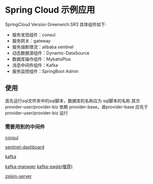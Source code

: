 # Spring Cloud 示例应用


SpringCloud Version Greenwich.SR3 具体组件如下:

* 服务发现组件：consul
* 服务网关：gateway
* 服务熔断限流：alibaba sentinel
* 动态数据源组件：Dynamic-DataSource 
* 数据库操作组件：MybatisPlus
* 消息中间件组件：Kafka
* 服务监控组件：SpringBoot Admin


## 使用
首先运行sql文件夹中的sql脚本，数据库的名称应为 sql脚本的名称
其次provider-user/provider-biz 依赖 provider-base。故provider-base
应先于provider-user/provider-biz 运行


### 需要用到的中间件

[consul](https://releases.hashicorp.com/consul/)

[sentinel-dashboard](http://edas-public.oss-cn-hangzhou.aliyuncs.com/install_package/demo/sentinel-dashboard.jar)

[kafka](http://kafka.apache.org/downloads)

[kafka-manager](https://pan.baidu.com/s/1jIE3YL4?pwd=)   [kafka-eagle(推荐)](http://download.kafka-eagle.org/)

[zipkin-server](https://repo1.maven.org/maven2/io/zipkin/java/zipkin-server/)
